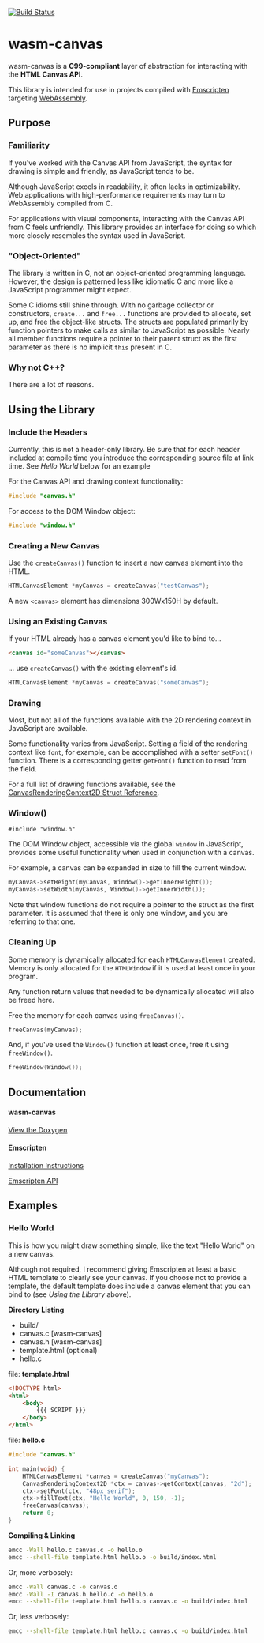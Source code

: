[![Build Status](https://travis-ci.com/alextyner/wasm-canvas.svg?branch=master)](https://travis-ci.com/alextyner/wasm-canvas)

# wasm-canvas

wasm-canvas is a **C99-compliant** layer of abstraction for interacting with the **HTML Canvas API**. 

This library is intended for use in projects compiled with [Emscripten](https://emscripten.org/) targeting [WebAssembly](https://webassembly.org/).

## Purpose

### Familiarity

If you've worked with the Canvas API from JavaScript, the syntax for drawing is simple and friendly, as JavaScript tends to be. 

Although JavaScript excels in readability, it often lacks in optimizability. Web applications with high-performance requirements may turn to WebAssembly compiled from C.

For applications with visual components, interacting with the Canvas API from C feels unfriendly. This library provides an interface for doing so which more closely resembles the syntax used in JavaScript.

### "Object-Oriented"

The library is written in C, not an object-oriented programming language. However, the design is patterned less like idiomatic C and more like a JavaScript programmer might expect.

Some C idioms still shine through. With no garbage collector or constructors, `create...` and `free...` functions are provided to allocate, set up, and free the object-like structs. The structs are populated primarily by function pointers to make calls as similar to JavaScript as possible. Nearly all member functions require a pointer to their parent struct as the first parameter as there is no implicit `this` present in C.

### Why not C++?

There are a lot of reasons.

## Using the Library

### Include the Headers

Currently, this is not a header-only library. Be sure that for each header included at compile time you introduce the corresponding source file at link time. See *Hello World* below for an example

For the Canvas API and drawing context functionality:

```C
#include "canvas.h"
```

For access to the DOM Window object:

```C
#include "window.h"
```

### Creating a New Canvas

Use the `createCanvas()` function to insert a new canvas element into the HTML.

```C
HTMLCanvasElement *myCanvas = createCanvas("testCanvas");
```

A new `<canvas>` element has dimensions 300Wx150H by default.

### Using an Existing Canvas

If your HTML already has a canvas element you'd like to bind to...

```HTML
<canvas id="someCanvas"></canvas>
```

... use `createCanvas()` with the existing element's id.

```C
HTMLCanvasElement *myCanvas = createCanvas("someCanvas");
```

### Drawing

Most, but not all of the functions available with the 2D rendering context in JavaScript are available.

Some functionality varies from JavaScript. Setting a field of the rendering context like `font`, for example, can be accomplished with a setter `setFont()` function. There is a corresponding getter `getFont()` function to read from the field.

For a full list of drawing functions available, see the [CanvasRenderingContext2D Struct Reference](https://alextyner.github.io/wasm-canvas/documentation/structCanvasRenderingContext2D.html).

### Window()

`#include "window.h"`

The DOM Window object, accessible via the global `window` in JavaScript, provides some useful functionality when used in conjunction with a canvas.

For example, a canvas can be expanded in size to fill the current window.

```C
myCanvas->setHeight(myCanvas, Window()->getInnerHeight());
myCanvas->setWidth(myCanvas, Window()->getInnerWidth());
```

Note that window functions do not require a pointer to the struct as the first parameter. It is assumed that there is only one window, and you are referring to that one.

### Cleaning Up

Some memory is dynamically allocated for each `HTMLCanvasElement` created. Memory is only allocated for the `HTMLWindow` if it is used at least once in your program.

Any function return values that needed to be dynamically allocated will also be freed here.

Free the memory for each canvas using `freeCanvas()`.

```C
freeCanvas(myCanvas);
```

And, if you've used the `Window()` function at least once, free it using `freeWindow()`.

```C
freeWindow(Window());
```

## Documentation

#### wasm-canvas

[View the Doxygen](https://alextyner.github.io/wasm-canvas/documentation/)

#### Emscripten

[Installation Instructions](https://emscripten.org/docs/getting_started/downloads.html)

[Emscripten API](https://emscripten.org/docs/api_reference/)

## Examples

### Hello World

This is how you might draw something simple, like the text "Hello World" on a new canvas.

Although not required, I recommend giving Emscripten at least a basic HTML template to clearly see your canvas. If you choose not to provide a template, the default template does include a canvas element that you can bind to (see *Using the Library* above).

**Directory Listing**

- build/
- canvas.c [wasm-canvas]
- canvas.h [wasm-canvas]
- template.html (optional)
- hello.c

file: **template.html**

```HTML
<!DOCTYPE html>
<html>
    <body>
        {{{ SCRIPT }}}
    </body>
</html>
```

file: **hello.c**

```C
#include "canvas.h"

int main(void) {
    HTMLCanvasElement *canvas = createCanvas("myCanvas");
    CanvasRenderingContext2D *ctx = canvas->getContext(canvas, "2d");
    ctx->setFont(ctx, "48px serif");
    ctx->fillText(ctx, "Hello World", 0, 150, -1);
    freeCanvas(canvas);
    return 0;
}
```

**Compiling & Linking**

```bash
emcc -Wall hello.c canvas.c -o hello.o
emcc --shell-file template.html hello.o -o build/index.html
```

Or, more verbosely:

```bash
emcc -Wall canvas.c -o canvas.o
emcc -Wall -I canvas.h hello.c -o hello.o
emcc --shell-file template.html hello.o canvas.o -o build/index.html
```

Or, less verbosely:

```bash
emcc --shell-file template.html hello.c canvas.c -o build/index.html
```

